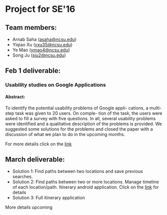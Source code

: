 # Project for SE'16


## Team members:

* Arnab Saha (asaha@ncsu.edu)
* Yiqiao Xu (yxu35@ncsu.edu)
* Ye Mao (ymao4@ncsu.edu)
* Song Ju (sju2@ncsu.edu)

## Feb 1 deliverable:


### Usability studies on Google Applications

#### Abstract:
To identify the potential usability problems of Google appli-
cations, a multi-step task was given to 20 users. On comple-
tion of the task, the users were asked to fill a survey with five
questions. In all, several usability problems were identified
and a qualitative description of the problems is provided.
We suggested some solutions for the problems and closed
the paper with a discussion of what we plan to do in the
upcoming months.

For more details click on the [link](https://github.com/arnabsaha1011/mypackse/blob/master/New%20Folder/Survey/Feb%201%20report.pdf)

## March deliverable:
* Solution 1: Find paths between two locations and save previous searches.
* Solution 2: Find paths between two or more locations. Manage timeline of each location/path. Itinerary android application. Click on the [link](https://github.com/asaha1/Itinerary) for details
* Solution 3: Full itinerary application


More details upcoming
